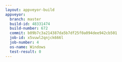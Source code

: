 ```yaml
---
layout: appveyor-build
appveyor:
  branch: master
  build-id: 48331474
  build-number: 672
  commit: b09b7c3a214387da5b7df25f0a094dee942cb501
  job-id: x5vuwl2qnjck666l
  job-number: 4
  os-name: Windows
  test-result: 0
---
```

